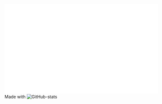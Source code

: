 <!--![](https://github.com/NilEis/github-stats/blob/master/generated/overview.svg)-->
![](https://github.com/NilEis/github-stats/blob/master/generated/languages.svg)
<br/>
Made with ![GitHub-stats](https://github.com/jstrieb/github-stats)
